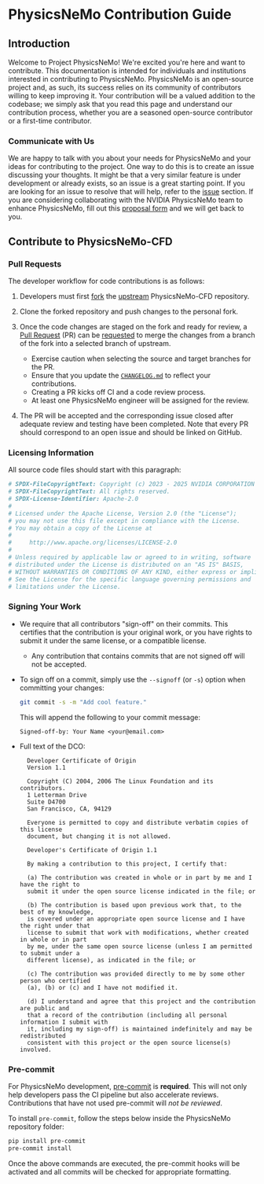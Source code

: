 # PhysicsNeMo Contribution Guide

## Introduction

Welcome to Project PhysicsNeMo! We're excited you're here and want to contribute.
This documentation is intended for individuals and institutions interested in
contributing to PhysicsNeMo. PhysicsNeMo is an open-source project and, as such,
its success relies on its community of contributors willing to keep improving it.
Your contribution will be a valued addition to the codebase; we simply ask
that you read this page and understand our contribution process, whether you
are a seasoned open-source contributor or a first-time
contributor.

### Communicate with Us

We are happy to talk with you about your needs for PhysicsNeMo and your ideas for
contributing to the project. One way to do this is to create an issue discussing
your thoughts. It might be that a very similar feature is under development or
already exists, so an issue is a great starting point. If you are looking for an
issue to resolve that will help, refer to the
[issue](https://github.com/NVIDIA/physicsnemo/issues) section.
If you are considering collaborating with the NVIDIA PhysicsNeMo team to enhance PhysicsNeMo,
fill out this [proposal form](https://forms.gle/fYsbZEtgRWJUQ3oQ9) and
we will get back to you.

## Contribute to PhysicsNeMo-CFD

### Pull Requests

The developer workflow for code contributions is as follows:

1. Developers must first [fork](https://help.github.com/en/articles/fork-a-repo)
the [upstream](https://github.com/NVIDIA/physicsnemo-cfd) PhysicsNeMo-CFD repository.

2. Clone the forked repository and push changes to the personal fork.

3. Once the code changes are staged on the fork and ready for review, a
[Pull Request](https://help.github.com/en/articles/about-pull-requests) (PR)
can be [requested](https://help.github.com/en/articles/creating-a-pull-request)
to merge the changes from a branch of the fork into a selected branch of upstream.

    - Exercise caution when selecting the source and target branches for the PR.
    - Ensure that you update the [`CHANGELOG.md`](CHANGELOG.md) to reflect your contributions.
    - Creating a PR kicks off CI and a code review process.
    - At least one PhysicsNeMo engineer will be assigned for the review.

4. The PR will be accepted and the corresponding issue closed after adequate
review and testing have been completed. Note that every PR should correspond to
an open issue and should be linked on GitHub.

### Licensing Information

All source code files should start with this paragraph:

```bash
# SPDX-FileCopyrightText: Copyright (c) 2023 - 2025 NVIDIA CORPORATION & AFFILIATES.
# SPDX-FileCopyrightText: All rights reserved.
# SPDX-License-Identifier: Apache-2.0
#
# Licensed under the Apache License, Version 2.0 (the "License");
# you may not use this file except in compliance with the License.
# You may obtain a copy of the License at
#
#     http://www.apache.org/licenses/LICENSE-2.0
#
# Unless required by applicable law or agreed to in writing, software
# distributed under the License is distributed on an "AS IS" BASIS,
# WITHOUT WARRANTIES OR CONDITIONS OF ANY KIND, either express or implied.
# See the License for the specific language governing permissions and
# limitations under the License.
```

### Signing Your Work

- We require that all contributors "sign-off" on their commits. This certifies
that the contribution is your original work, or you have rights to submit it
under the same license, or a compatible license.

  - Any contribution that contains commits that are not signed off will not be accepted.

- To sign off on a commit, simply use the `--signoff` (or `-s`) option when
committing your changes:

  ```bash
  git commit -s -m "Add cool feature."
  ```

  This will append the following to your commit message:

  ```text
  Signed-off-by: Your Name <your@email.com>
  ```

- Full text of the DCO:

  ```text
    Developer Certificate of Origin
    Version 1.1

    Copyright (C) 2004, 2006 The Linux Foundation and its contributors.
    1 Letterman Drive
    Suite D4700
    San Francisco, CA, 94129

    Everyone is permitted to copy and distribute verbatim copies of this license 
    document, but changing it is not allowed.
  ```

  ```text
    Developer's Certificate of Origin 1.1

    By making a contribution to this project, I certify that:

    (a) The contribution was created in whole or in part by me and I have the right to 
    submit it under the open source license indicated in the file; or

    (b) The contribution is based upon previous work that, to the best of my knowledge,
    is covered under an appropriate open source license and I have the right under that
    license to submit that work with modifications, whether created in whole or in part
    by me, under the same open source license (unless I am permitted to submit under a
    different license), as indicated in the file; or

    (c) The contribution was provided directly to me by some other person who certified
    (a), (b) or (c) and I have not modified it.

    (d) I understand and agree that this project and the contribution are public and
    that a record of the contribution (including all personal information I submit with
    it, including my sign-off) is maintained indefinitely and may be redistributed
    consistent with this project or the open source license(s) involved.

  ```

### Pre-commit

For PhysicsNeMo development, [pre-commit](https://pre-commit.com/) is **required**.
This will not only help developers pass the CI pipeline but also accelerate reviews.
Contributions that have not used pre-commit will *not be reviewed*.

To install `pre-commit`, follow the steps below inside the PhysicsNeMo repository
folder:

```bash
pip install pre-commit
pre-commit install
```

Once the above commands are executed, the pre-commit hooks will be activated and
all commits will be checked for appropriate formatting.
